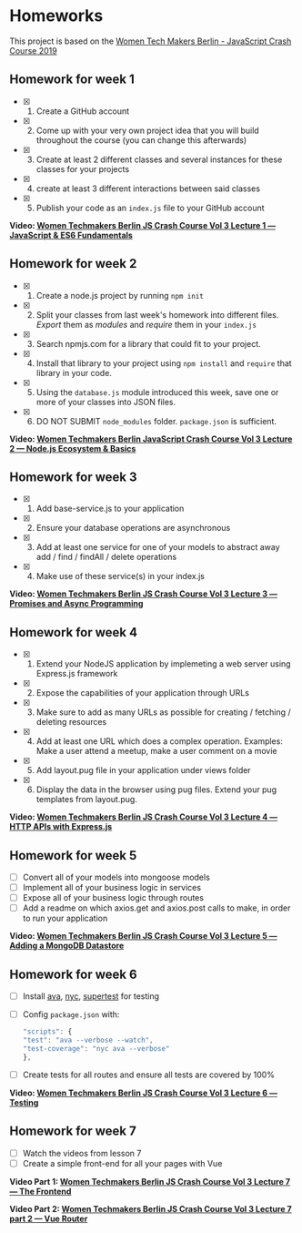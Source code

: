 # Homeworks

This project is based on the [Women Tech Makers Berlin - JavaScript Crash Course 2019](https://github.com/WTMBerlin/jscc2019)

## Homework for week 1

- [x] 1) Create a GitHub account
- [x] 2) Come up with your very own project idea that you will build throughout the course (you can change this afterwards)
- [x] 3) Create at least 2 different classes and several instances for these classes for your projects
- [x] 4) create at least 3 different interactions between said classes
- [x] 5) Publish your code as an `index.js` file to your GitHub account

**Video: [Women Techmakers Berlin JS Crash Course Vol 3 Lecture 1 — JavaScript & ES6 Fundamentals](https://www.youtube.com/watch?v=xCr2v8I4x-I)**

## Homework for week 2

- [x] 1) Create a node.js project by running `npm init`
- [x] 2) Split your classes from last week's homework into different files. *Export* them as *modules* and *require* them in your `index.js`
- [x] 3) Search npmjs.com for a library that could fit to your project.
- [x] 4) Install that library to your project using `npm install` and `require` that library in your code.
- [x] 5) Using the `database.js` module introduced this week, save one or more of your classes into JSON files.
- [x] 6) DO NOT SUBMIT `node_modules` folder. `package.json` is sufficient.

**Video: [Women Techmakers Berlin JavaScript Crash Course Vol 3 Lecture 2 — Node.js Ecosystem & Basics](https://www.youtube.com/watch?v=k7F_ZkGh1RI)**

## Homework for week 3

- [x] 1. Add base-service.js to your application
- [x] 2. Ensure your database operations are asynchronous
- [x] 3. Add at least one service for one of your models to abstract away add / find / findAll / delete operations
- [x] 4. Make use of these service(s) in your index.js

**Video: [Women Techmakers Berlin JS Crash Course Vol 3 Lecture 3 — Promises and Async Programming](https://www.youtube.com/watch?v=pMXeY7Vz1no)**

## Homework for week 4

- [x] 1. Extend your NodeJS application by implemeting a web server using Express.js framework
- [x] 2. Expose the capabilities of your application through URLs
- [x] 3. Make sure to add as many URLs as possible for creating / fetching / deleting resources
- [x] 4. Add at least one URL which does a complex operation. Examples: Make a user attend a meetup, make a user comment on a movie
- [x] 5. Add layout.pug file in your application under views folder
- [x] 6. Display the data in the browser using pug files. Extend your pug templates from layout.pug.

**Video: [Women Techmakers Berlin JS Crash Course Vol 3 Lecture 4 — HTTP APIs with Express.js](https://www.youtube.com/watch?v=ISjAVIy2VEA)**

## Homework for week 5

- [ ] Convert all of your models into mongoose models
- [ ] Implement all of your business logic in services
- [ ] Expose all of your business logic through routes
- [ ] Add a readme on which axios.get and axios.post calls to make, in order to run your application

**Video: [Women Techmakers Berlin JS Crash Course Vol 3 Lecture 5 — Adding a MongoDB Datastore](https://www.youtube.com/watch?v=mRQ-I5E-QHc)**

## Homework for week 6

- [ ] Install [ava](https://www.npmjs.com/package/ava), [nyc](https://www.npmjs.com/package/nyc), [supertest](https://www.npmjs.com/package/supertest) for testing
- [ ] Config `package.json` with:

	```js
  "scripts": {
   	"test": "ava --verbose --watch",
    "test-coverage": "nyc ava --verbose"
  },
	```
- [ ] Create tests for all routes and ensure all tests are covered by 100%

**Video: [Women Techmakers Berlin JS Crash Course Vol 3 Lecture 6 — Testing](https://www.youtube.com/watch?v=sQVhP5q5CVY)**

## Homework for week 7

- [ ] Watch the videos from lesson 7
- [ ] Create a simple front-end for all your pages with Vue

**Video Part 1: [Women Techmakers Berlin JS Crash Course Vol 3 Lecture 7 — The Frontend](https://www.youtube.com/watch?v=PcK1ASlm1OU)**

**Video Part 2: [Women Techmakers Berlin JS Crash Course Vol 3 Lecture 7 part 2 — Vue Router](https://www.youtube.com/watch?v=Rzjmh4vvrQo)**